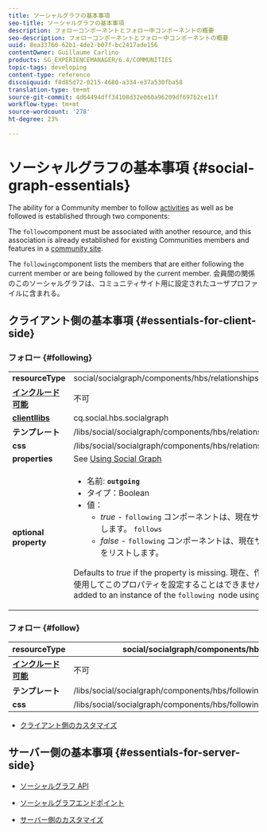 ```yaml
---
title: ソーシャルグラフの基本事項
seo-title: ソーシャルグラフの基本事項
description: フォローコンポーネントとフォロー中コンポーネントの概要
seo-description: フォローコンポーネントとフォロー中コンポーネントの概要
uuid: 8ea33760-62b1-4de2-b07f-bc2417ade156
contentOwner: Guillaume Carlino
products: SG_EXPERIENCEMANAGER/6.4/COMMUNITIES
topic-tags: developing
content-type: reference
discoiquuid: f8d85d72-0215-4680-a334-e37a530fba58
translation-type: tm+mt
source-git-commit: 4d64494dff34108d32e060a96209df697b2ce11f
workflow-type: tm+mt
source-wordcount: '278'
ht-degree: 23%

---
```



# ソーシャルグラフの基本事項 {#social-graph-essentials}

The ability for a Community member to follow [activities](essentials-activities.md) as well as be followed is established through two components:

The `follow`component must be associated with another resource, and this association is already established for existing Communities members and features in a [community site](overview.md#communitiessites).

The `following`component lists the members that are either following the current member or are being followed by the current member. 会員間の関係のこのソーシャルグラフは、コミュニティサイト用に設定されたユーザプロファイルに含まれる。

## クライアント側の基本事項 {#essentials-for-client-side}

### フォロー {#following}

<table> 
 <tbody>
  <tr>
   <td> <strong>resourceType</strong></td> 
   <td>social/socialgraph/components/hbs/relationships</td> 
  </tr>
  <tr>
   <td> <a href="scf.md#add-or-include-a-communities-component"><strong>インクルード可能</strong></a></td> 
   <td>不可</td> 
  </tr>
  <tr>
   <td> <a href="clientlibs.md"><strong>clientllibs</strong></a></td> 
   <td>cq.social.hbs.socialgraph</td> 
  </tr>
  <tr>
   <td> <strong>テンプレート</strong></td> 
   <td> /libs/social/socialgraph/components/hbs/relationships/relationships.hbs</td> 
  </tr>
  <tr>
   <td> <strong>css</strong></td> 
   <td> /libs/social/socialgraph/components/hbs/relationships/clientlibs/relationships.css</td> 
  </tr>
  <tr>
   <td><strong> properties</strong></td> 
   <td>See <a href="socialgraph.md">Using Social Graph</a></td> 
  </tr>
  <tr>
   <td><strong> optional<br /> property</strong></td> 
   <td>
    <ul> 
     <li>名前: <strong><code>outgoing</code></strong></li> 
     <li>タイプ：Boolean</li> 
     <li>値：<br /> 
      <ul> 
       <li><i>true </i>- <code>following</code> コンポーネントは、現在サインインしているメンバをリストします。 <code>follows</code></li> 
       <li><i>false </i>- <code>following</code> コンポーネントは、現在サインインしているメンバ <code>follow </code>をリストします。</li> 
      </ul> </li> 
    </ul> <p>Defaults to <i>true</i> if the property is missing. 現在、作成者モードで編集ダイアログを使用してこのプロパティを設定することはできません。 The property must be added to an instance of the <code>following </code>node using <a href="../../help/sites-developing/developing-with-crxde-lite.md">CRXDE|Lite</a>.</p> </td> 
  </tr>
 </tbody>
</table>

### フォロー {#follow}

| **resourceType** | social/socialgraph/components/hbs/following |
|---|---|
| [**インクルード可能&#x200B;**](scf.md#add-or-include-a-communities-component) | 不可 |
| **テンプレート** | /libs/social/socialgraph/components/hbs/following/following.hbs |
| **css** | /libs/social/socialgraph/components/hbs/following/clientlibs/following.css |

* [クライアント側のカスタマイズ](client-customize.md)

## サーバー側の基本事項 {#essentials-for-server-side}

* [ソーシャルグラフ API](https://helpx.adobe.com/experience-manager/6-4/sites/developing/using/reference-materials/javadoc/com/adobe/cq/social/graph/client/api/package-frame.html)

* [ソーシャルグラフエンドポイント](https://helpx.adobe.com/experience-manager/6-4/sites/developing/using/reference-materials/javadoc/com/adobe/cq/social/graph/client/endpoint/package-frame.html)

* [サーバー側のカスタマイズ](server-customize.md)

